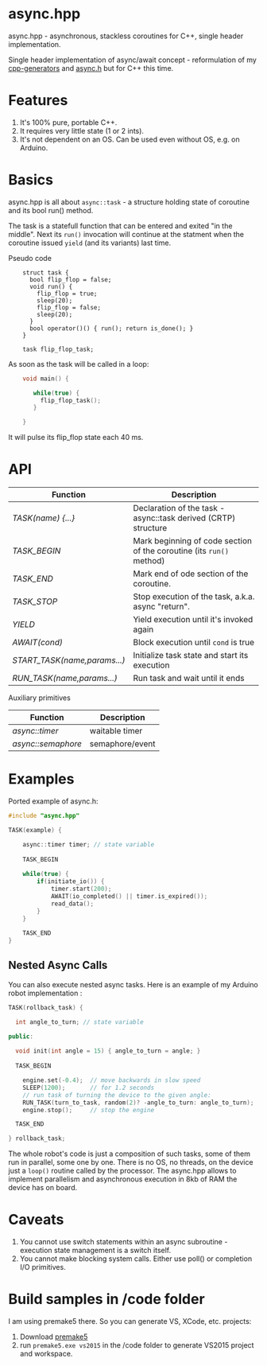 # async.hpp
async.hpp - asynchronous, stackless coroutines for C++, single header implementation. 

Single header implementation of async/await concept - reformulation of my [cpp-generators](https://github.com/c-smile/cpp-generators) and [async.h](https://github.com/naasking/async.h) but for C++ this time.

# Features

1. It's 100% pure, portable C++.
2. It requires very little state (1 or 2 ints).
3. It's not dependent on an OS. Can be used even without OS, e.g. on Arduino.

# Basics

async.hpp is all about `async::task` - a structure holding state of coroutine and its bool run() method. 

The task is a statefull function that can be entered and exited "in the middle". Next its `run()` invocation will continue at the statment when the coroutine issued `yield` (and its variants) last time.

Pseudo code

```
    struct task {
      bool flip_flop = false;
      void run() {
        flip_flop = true;
        sleep(20);
        flip_flop = false;
        sleep(20);
      }
      bool operator()() { run(); return is_done(); }
    }

    task flip_flop_task;
```
As soon as the task will be called in a loop:

```C++
    void main() {

       while(true) {
         flip_flop_task();
       }

    }
```

It will pulse its flip_flop state each 40 ms. 


# API

Function|Description
--------|-----------
*TASK(name) {...}*|Declaration of the task - async::task derived (CRTP) structure
*TASK_BEGIN*|Mark beginning of code section of the coroutine (its `run()` method)
*TASK_END*|Mark end of ode section of the coroutine.
*TASK_STOP*|Stop execution of the task, a.k.a. async "return".
*YIELD*|Yield execution until it's invoked again
*AWAIT(cond)*|Block execution until `cond` is true
*START_TASK(name,params...)*|Initialize task state and start its execution
*RUN_TASK(name,params...)*|Run task and wait until it ends

Auxiliary primitives

Function|Description
--------|-----------
*async::timer*|waitable timer
*async::semaphore*|semaphore/event 

# Examples

Ported example of async.h:
```C++
#include "async.hpp"

TASK(example) {

    async::timer timer; // state variable
    
    TASK_BEGIN
    
    while(true) {
        if(initiate_io()) {
            timer.start(200);
            AWAIT(io_completed() || timer.is_expired());
            read_data();
        }
    }
    
    TASK_END
}
```


## Nested Async Calls

You can also execute nested async tasks. Here is an example of my Arduino robot implementation :

```C++
TASK(rollback_task) {

  int angle_to_turn; // state variable

public:
  
  void init(int angle = 15) { angle_to_turn = angle; }
  
  TASK_BEGIN

    engine.set(-0.4);  // move backwards in slow speed
    SLEEP(1200);       // for 1.2 seconds
    // run task of turning the device to the given angle:  
    RUN_TASK(turn_to_task, random(2)? -angle_to_turn: angle_to_turn);
    engine.stop();     // stop the engine  

  TASK_END

} rollback_task;

```

The whole robot's code is just a composition of such tasks, some of them run in parallel, some one by one. There is no OS, no threads, on the device just a `loop()` routine called by the processor. The async.hpp allows to implement parallelism and asynchronous execution in 8kb of RAM the device has on board.

# Caveats

1. You cannot use switch statements within an async subroutine - execution 
   state management is a switch itself.
2. You cannot make blocking system calls. Either use poll() or completion I/O primitives.

# Build samples in /code folder

I am using premake5 there. So you can generate VS, XCode, etc. projects:

1. Download [premake5](https://premake.github.io/download.html)
2. run `premake5.exe vs2015` in the /code folder to generate VS2015 project and workspace.
